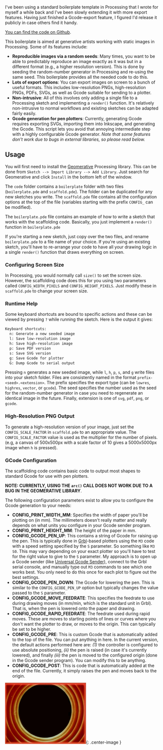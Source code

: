 I've been using a standard boilerplate template in Processing that I wrote for myself a
while back and I've been slowly extending it with more export features.
Having just finished a Gcode-export feature, I figured I'd release it
publicly in case others find it handy.

[You can find the code on Github](https://github.com/sighack/processing-boilerplate).

This boilerplate is aimed at generative artists working with static images in
Processing. Some of its features include:

- **Reproducible images via a random seeds**: Many times, you want to be able to predictably reproduce an image exactly as it was but in a different format (e.g., a higher resolution version). This is done by seeding the random-number generator in Processing and re-using the same seed. This boilerplate provides all the needed code to do this.
- **Lots of export options**: You can export images on screen to a bunch of useful formats. This includes low-resolution PNGs, high-resolution PNGs, PDFs, SVGs, as well as Gcode suitable for sending to a plotter.
- **Non-intrusive**: All of this involves only adding a single file to a Processing sketch and implementing a `render()` function. It's relatively non-intrusive to normal workflows and existing sketches can be adapted fairly easily.
- **Gcode generation for pen plotters**: Currently, generating Gcode requires exporting SVGs, importing them into Inkscape, and generating the Gcode. This script lets you avoid that annoying intermediate step with a highly configurable Gcode generator. _Note that some features don't work due to bugs in external libraries, so please read below._

## Usage

You will first need to install the [Geomerative](http://www.ricardmarxer.com/geomerative/) Processing library. This can be done from `Sketch --> Import Library --> Add Library`. Just search for Geomerative and click `Install` in the bottom left of the window.

The `code` folder contains a `boilerplate` folder with two files (`boilerplate.pde` and `scaffold.pde`). The folder can be duplicated for any new sketches you write. The `scaffold.pde` file contains all the configuration options at the top of the file (variables starting with the prefix `CONFIG_` can be modified).

The `boilerplate.pde` file contains an example of how to write a sketch that works with the scaffolding code. Basically, you just implement a `render()` function in `boilerplate.pde`

If you're starting a new sketch, just copy over the two files, and rename `boilerplate.pde` to a file name of your choice. If you're using an existing sketch, you'll have to re-arrange your code to have all your drawing logic in a single `render()` function that draws everything on screen.

### Configuring Screen Size

In Processing, you would normally call `size()` to set the screen size. However, the scaffolding code does this for you using two parameters called `CONFIG_WIDTH_PIXELS` and `CONFIG_HEIGHT_PIXELS`. Just modify these in `scaffold.pde` to change your screen size.

### Runtime Help

Some keyboard shortcuts are bound to specific actions and these can be viewed by pressing `?` while running the sketch. Here is the output it gives:

	Keyboard shortcuts:
	  n: Generate a new seeded image
	  l: Save low-resolution image
	  h: Save high-resolution image
	  p: Save PDF version
	  s: Save SVG version
	  g: Save Gcode for plotter
	  G: Dump Gcode to serial output

Pressing `n` generates a new seeded image, while `l`, `h`, `p`, `s`, and `g` write files into your sketch folder. Files are consistently named in the format `prefix-<seed>.<extension>`. The prefix specifies the export type (can be `lowres`, `highres`, `vector`, or `gcode`). The seed specifies the number used as the seed for the random-number generator in case you need to regenerate an identical image in the future. Finally, extension is one of `svg`, `pdf`, `png`, or `gcode`.

### High-Resolution PNG Output

To generate a high-resolution version of your image, just set the `CONFIG_SCALE_FACTOR` in `scaffold.pde` to an appropriate value. The `CONFIG_SCALE_FACTOR` value is used as the multiplier for the number of pixels. (e.g, a canvas of 500x500px with a scale factor of 10 gives a 5000x5000px image when `h` is pressed).

### GCode Configuration

The scaffolding code contains basic code to output most shapes to standard Gcode for use with pen plotters.

**NOTE: CURRENTLY, USING THE `arc()` CALL DOES NOT WORK DUE TO A BUG IN THE GEOMERATIVE LIBRARY**.

The following configuration parameters exist to allow you to configure the Gcode generation to your needs:

- **CONFIG\_PRINT\_WIDTH_MM**: Specifies the width of paper you'll be plotting on (in mm). The millimeters doesn't really matter and really depends on what units you configure in your Gcode sender program.
- **CONFIG\_PRINT\_HEIGHT_MM**: The height of the paper in mm.
- **CONFIG\_GCODE\_PEN_UP**: This contains a string of Gcode for raising up the pen. This is typically done in [Grbl](https://github.com/gnea/grbl/)-based plotters using the `M3` code with a speed setting specified by the `S` parameter. So something like `M3 S0`. This may vary depending on your exact plotter so you'll have to test for the right value to give to the `S` parameter. My approach is to open up a Gcode sender (like [Universal Gcode Sender](https://github.com/winder/Universal-G-Code-Sender)), connect to the Grbl serial console, and manually type out `M3` commands to see which one works best. You only need to do this once for each plot to figure out the best settings.
- **CONFIG\_GCODE\_PEN_DOWN**: The Gcode for lowering the pen. This is similar to the `CONFIG_GCODE_PEN_UP` option but typically changes the value passed to the `S` parameter.
- **CONFIG\_GCODE\_MOVE\_FEEDRATE**: This specifies the feedrate to use during drawing moves (in mm/min, which is the standard unit in Grbl). That is, when the pen is lowered onto the paper and drawing.
- **CONFIG\_GCODE\_RAPID\_FEEDRATE**: The feedrate used during rapid moves. These are moves to starting points of lines or curves where you don't want the plotter to draw, or moves to the origin. This can typically be set to be higher.
- **CONFIG\_GCODE\_PRE**: This is custom Gcode that is automatically added to the top of the file. You can put anything in here. In the current version, the default actions performed here are: _(1)_ the controller is configured to use absolute positioning, _(ii)_ the pen is raised (in case it's currently lowered), and finally _(iii)_ the pen is moved to the configured origin (done in the Gcode sender program). You can modify this to be anything.
- **CONFIG\_GCODE\_POST**: This is code that is automatically added at the end of the file. Currently, it simply raises the pen and moves back to the origin.

![](/public/images/end.gif){: .center-image }

